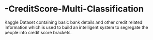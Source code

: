 # -CreditScore-Multi-Classification
Kaggle Dataset containing basic bank details and other credit related information which is used to build an intelligent system to segregate the people into credit score brackets.
